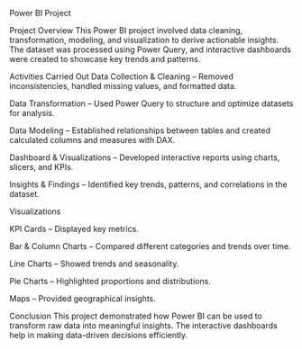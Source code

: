 Power BI Project


Project Overview
This Power BI project involved data cleaning, transformation, modeling, and visualization to derive actionable insights. The dataset was processed using Power Query, and interactive dashboards were created to showcase key trends and patterns.

Activities Carried Out
Data Collection & Cleaning – Removed inconsistencies, handled missing values, and formatted data.

Data Transformation – Used Power Query to structure and optimize datasets for analysis.

Data Modeling – Established relationships between tables and created calculated columns and measures with DAX.

Dashboard & Visualizations – Developed interactive reports using charts, slicers, and KPIs.

Insights & Findings – Identified key trends, patterns, and correlations in the dataset.

Visualizations

KPI Cards – Displayed key metrics.

Bar & Column Charts – Compared different categories and trends over time.

Line Charts – Showed trends and seasonality.

Pie Charts – Highlighted proportions and distributions.

Maps – Provided geographical insights.


Conclusion
This project demonstrated how Power BI can be used to transform raw data into meaningful insights. The interactive dashboards help in making data-driven decisions efficiently.
